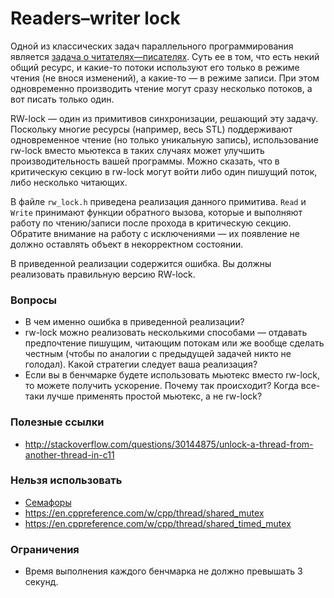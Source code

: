 # Readers–writer lock

Одной из классических задач параллельного программирования является [задача о читателях—писателях](https://en.wikipedia.org/wiki/Readers%E2%80%93writers_problem).
Суть ее в том, что есть некий общий ресурс, и какие-то потоки используют его только в режиме чтения (не внося изменений), а какие-то — в режиме записи.
При этом одновременно производить чтение могут сразу несколько потоков, а вот писать только один.

RW-lock — один из примитивов синхронизации, решающий эту задачу. Поскольку многие ресурсы (например, весь STL) поддерживают одновременное чтение (но только уникальную запись),
использование rw-lock вместо мьютекса в таких случаях может улучшить производительность вашей программы. Можно сказать, что в критическую секцию в rw-lock могут войти либо один пишущий поток,
либо несколько читающих.

В файле `rw_lock.h` приведена реализация данного примитива. `Read` и `Write` принимают функции обратного вызова, которые и выполняют работу по чтению/записи после
прохода в критическую секцию. Обратите внимание на работу с исключениями — их появление не должно оставлять объект в некорректном состоянии.

В приведенной реализации содержится ошибка. Вы должны реализовать правильную версию RW-lock.

### Вопросы
* В чем именно ошибка в приведенной реализации?
* rw-lock можно реализовать несколькими способами — отдавать предпочтение пишущим, читающим потокам или же вообще сделать честным (чтобы по аналогии с предыдущей задачей никто не голодал).
Какой стратегии следует ваша реализация?
* Если вы в бенчмарке будете использовать мьютекс вместо rw-lock, то можете получить ускорение. Почему так происходит? Когда все-таки лучше применять простой мьютекс, а не rw-lock?

### Полезные ссылки
* http://stackoverflow.com/questions/30144875/unlock-a-thread-from-another-thread-in-c11

### Нельзя использовать
* [Семафоры](https://en.cppreference.com/w/cpp/thread/counting_semaphore)
* https://en.cppreference.com/w/cpp/thread/shared_mutex
* https://en.cppreference.com/w/cpp/thread/shared_timed_mutex

### Ограничения
* Время выполнения каждого бенчмарка не должно превышать 3 секунд.
